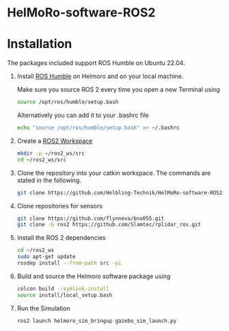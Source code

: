 # HelMoRo-software-ROS2

# Installation

The packages included support ROS Humble on Ubuntu 22.04.

1. Install [ROS Humble](https://docs.ros.org/en/humble/Installation/Ubuntu-Install-Debians.html) on Helmoro and on your local machine.

    Make sure you source ROS 2 every time you open a new Terminal using

      ```sh
      source /opt/ros/humble/setup.bash
      ```

    Alternatively you can add it to your .bashrc file

      ```sh
      echo "source /opt/ros/humble/setup.bash" >> ~/.bashrc
      ```

2. Create a [ROS2 Workspace](https://docs.ros.org/en/humble/Tutorials/Beginner-Client-Libraries/Creating-A-Workspace/Creating-A-Workspace.html)

      ```sh
      mkdir -p ~/ros2_ws/src
      cd ~/ros2_ws/src
      ```

3. Clone the repository into your catkin workspace. The commands are stated in the following.

      ```sh
      git clone https://github.com/Helbling-Technik/HelMoRo-software-ROS2.git
      ```

4. Clone repositories for sensors

      ```sh
      git clone https://github.com/flynneva/bno055.git
      git clone -b ros2 https://github.com/Slamtec/rplidar_ros.git
      ```

5. Install the ROS 2 dependencies

      ```sh
      cd ~/ros2_ws
      sudo apt-get update
      rosdep install --from-path src -yi
      ```

6. Build and source the Helmoro software package using

      ```sh
      colcon build --symlink-install
      source install/local_setup.bash
      ```

6. Run the Simulation

      ```sh
      ros2 launch helmoro_sim_bringup gazebo_sim_launch.py
      ```
